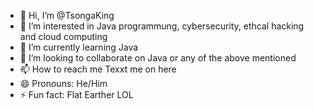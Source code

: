 - 👋 Hi, I’m @TsongaKing
- 👀 I’m interested in Java programmung, cybersecurity, ethcal hacking and cloud computing
- 🌱 I’m currently learning Java
- 💞️ I’m looking to collaborate on Java or any of the above mentioned
- 📫 How to reach me Texxt me on here 
- 😄 Pronouns: He/Him
- ⚡ Fun fact: Flat Earther LOL

<!---
TsongaKing/TsongaKing is a ✨ special ✨ repository because its `README.md` (this file) appears on your GitHub profile.
You can click the Preview link to take a look at your changes.
--->
